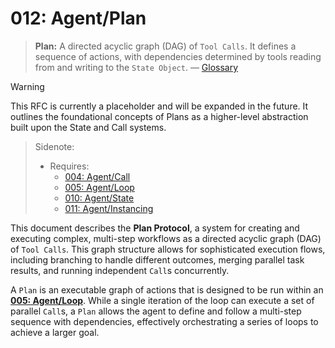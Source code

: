 # 012: Agent/Plan

> **Plan:** A directed acyclic graph (DAG) of `Tool Calls`. It defines a sequence of actions, with dependencies determined by tools reading from and writing to the `State Object`. — [Glossary](./000_glossary.md)

> [!WARNING]
> This RFC is currently a placeholder and will be expanded in the future. It outlines the foundational concepts of Plans as a higher-level abstraction built upon the State and Call systems.

> Sidenote:
>
> - Requires:
>   - [004: Agent/Call](./004_agent_call.md)
>   - [005: Agent/Loop](./005_agent_loop.md)
>   - [010: Agent/State](./010_agent_state.md)
>   - [011: Agent/Instancing](./011_agent_instancing.md)

This document describes the **Plan Protocol**, a system for creating and executing complex, multi-step workflows as a directed acyclic graph (DAG) of `Tool Calls`. This graph structure allows for sophisticated execution flows, including branching to handle different outcomes, merging parallel task results, and running independent `Call`s concurrently.

A `Plan` is an executable graph of actions that is designed to be run within an **[005: Agent/Loop](./005_agent_loop.md)**. While a single iteration of the loop can execute a set of parallel `Call`s, a `Plan` allows the agent to define and follow a multi-step sequence with dependencies, effectively orchestrating a series of loops to achieve a larger goal.
